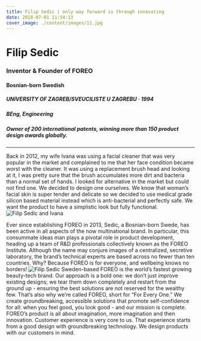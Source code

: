 ```yaml
---
title: Filip Sedic | only way forward is through innovating 
date: 2018-07-01 11:54:13
cover_image: ./content/images/11.jpg
---
```


# Filip Sedic

### Inventor & Founder of FOREO
#### Bosnian-born Swedish
##### UNIVERSITY OF ZAGREB/SVEUCILISTE U ZAGREBU · 1994
##### BEng, Engineering
##### Owner of 200 international patents, winning more than 150 product design awards globally.

________


Back in 2012, my wife Ivana was using a facial cleaner that was very popular in the market and complained to me that her face condition became worst with the cleaner. It was using a replacement brush head and looking at it, I was pretty sure that the brush accumulates more dirt and bacteria than a normal set of hands.
I looked for alternative in the market but could not find one. We decided to design one ourselves. We know that woman’s facial skin is super tender and delicate so we decided to use medical grade silicon based material instead which is anti-bacterial and perfectly safe. We want the product to have a simplistic look but fully functional. 
![Filip Sedic and Ivana](/content/images/12.jpg)

Ever since establishing FOREO in 2013, Sedic, a Bosnian-born Swede, has been active in all aspects of the now multinational brand. In particular, this consummate ideas man plays a pivotal role in product development, heading up a team of R&D professionals collectively known as the FOREO Institute. Although the name may conjure images of a centralized, secretive laboratory, the brand’s technical experts are based across no fewer than ten countries. Why? Because FOREO is for everyone, and wellbeing knows no borders! 
![Filip Sedic](/content/images/13.jpg)
Sweden-based FOREO is the world’s fastest growing beauty-tech brand. Our approach is a bold one: we don’t just improve existing designs; we tear them down completely and restart from the ground up - ensuring the best solutions are not reserved for the wealthy few. That’s also why we’re called FOREO, short for “For Every One.” We create groundbreaking, accessible solutions that promote self-confidence for all: when you feel good, you look good - and our mission is complete.
FOREO’s product is all about imagination, more imagination and then innovation. Customer experience is very core to us. That experience starts from a good design with groundbreaking technology. We design products with our customers in mind.
